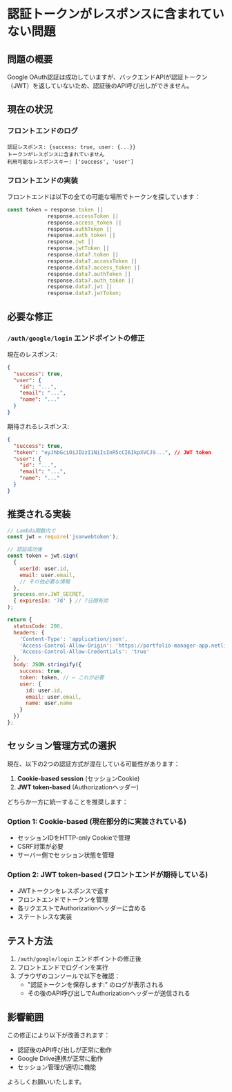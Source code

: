 # 認証トークンがレスポンスに含まれていない問題

## 問題の概要
Google OAuth認証は成功していますが、バックエンドAPIが認証トークン（JWT）を返していないため、認証後のAPI呼び出しができません。

## 現在の状況

### フロントエンドのログ
```
認証レスポンス: {success: true, user: {...}}
トークンがレスポンスに含まれていません
利用可能なレスポンスキー: ['success', 'user']
```

### フロントエンドの実装
フロントエンドは以下の全ての可能な場所でトークンを探しています：
```javascript
const token = response.token || 
             response.accessToken || 
             response.access_token ||
             response.authToken ||
             response.auth_token ||
             response.jwt ||
             response.jwtToken ||
             response.data?.token || 
             response.data?.accessToken ||
             response.data?.access_token ||
             response.data?.authToken ||
             response.data?.auth_token ||
             response.data?.jwt ||
             response.data?.jwtToken;
```

## 必要な修正

### `/auth/google/login` エンドポイントの修正
現在のレスポンス:
```json
{
  "success": true,
  "user": {
    "id": "...",
    "email": "...",
    "name": "..."
  }
}
```

期待されるレスポンス:
```json
{
  "success": true,
  "token": "eyJhbGciOiJIUzI1NiIsInR5cCI6IkpXVCJ9...", // JWT token
  "user": {
    "id": "...",
    "email": "...",
    "name": "..."
  }
}
```

## 推奨される実装

```javascript
// Lambda関数内で
const jwt = require('jsonwebtoken');

// 認証成功後
const token = jwt.sign(
  { 
    userId: user.id, 
    email: user.email,
    // その他必要な情報
  },
  process.env.JWT_SECRET,
  { expiresIn: '7d' } // 7日間有効
);

return {
  statusCode: 200,
  headers: {
    'Content-Type': 'application/json',
    'Access-Control-Allow-Origin': 'https://portfolio-manager-app.netlify.app',
    'Access-Control-Allow-Credentials': 'true'
  },
  body: JSON.stringify({
    success: true,
    token: token, // ← これが必要
    user: {
      id: user.id,
      email: user.email,
      name: user.name
    }
  })
};
```

## セッション管理方式の選択

現在、以下の2つの認証方式が混在している可能性があります：

1. **Cookie-based session** (セッションCookie)
2. **JWT token-based** (Authorizationヘッダー)

どちらか一方に統一することを推奨します：

### Option 1: Cookie-based (現在部分的に実装されている)
- セッションIDをHTTP-only Cookieで管理
- CSRF対策が必要
- サーバー側でセッション状態を管理

### Option 2: JWT token-based (フロントエンドが期待している)
- JWTトークンをレスポンスで返す
- フロントエンドでトークンを管理
- 各リクエストでAuthorizationヘッダーに含める
- ステートレスな実装

## テスト方法

1. `/auth/google/login` エンドポイントの修正後
2. フロントエンドでログインを実行
3. ブラウザのコンソールで以下を確認：
   - "認証トークンを保存します:" のログが表示される
   - その後のAPI呼び出しでAuthorizationヘッダーが送信される

## 影響範囲

この修正により以下が改善されます：
- 認証後のAPI呼び出しが正常に動作
- Google Drive連携が正常に動作
- セッション管理が適切に機能

よろしくお願いいたします。